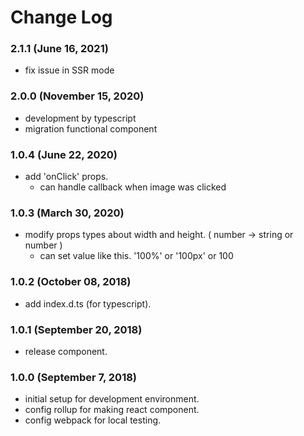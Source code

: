 # Change Log

### 2.1.1 (June 16, 2021)

- fix issue in SSR mode

### 2.0.0 (November 15, 2020)

- development by typescript
- migration functional component

### 1.0.4 (June 22, 2020)

- add 'onClick' props.
  - can handle callback when image was clicked

### 1.0.3 (March 30, 2020)

- modify props types about width and height. ( number -> string or number )
  - can set value like this. '100%' or '100px' or 100

### 1.0.2 (October 08, 2018)

- add index.d.ts (for typescript).

### 1.0.1 (September 20, 2018)

- release component.

### 1.0.0 (September 7, 2018)

- initial setup for development environment.
- config rollup for making react component.
- config webpack for local testing.
